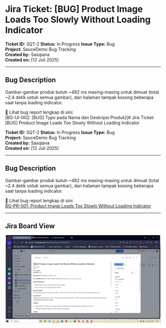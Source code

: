# Jira Ticket: [BUG] Product Image Loads Too Slowly Without Loading Indicator

**Ticket ID:** SQT-2
**Status:** In Progress 
**Issue Type:** Bug  
**Project:** SauceDemo Bug Tracking  
**Created by:** Sasqiana  
**Created on:** [12 Juli 2025]

---

## Bug Description

Gambar-gambar produk butuh ~482 ms masing-masing untuk dimuat (total ~2.4 detik untuk semua gambar), dan halaman tampak kosong beberapa saat tanpa loading indicator.

📎 Lihat bug report lengkap di sini:  
[BG-UI-002: [BUG] Typo pada Nama dan Deskripsi Produk](# Jira Ticket: [BUG] Product Image Loads Too Slowly Without Loading Indicator

**Ticket ID:** SQT-2
**Status:** In Progress 
**Issue Type:** Bug  
**Project:** SauceDemo Bug Tracking  
**Created by:** Sasqiana  
**Created on:** [12 Juli 2025]

---

## Bug Description

Gambar-gambar produk butuh ~482 ms masing-masing untuk dimuat (total ~2.4 detik untuk semua gambar), dan halaman tampak kosong beberapa saat tanpa loading indicator.

📎 Lihat bug report lengkap di sini:  
[BG-PR-001: Product Image Loads Too Slowly Without Loading Indicator](https://github.com/Sasqiana/QA-Portfolio/blob/main/bug-reports/ui-bug/typo-at-products-page.md)

---

## Jira Board View

![Jira SQT-2](../documentations/Jira-Bug-Performance.png)


